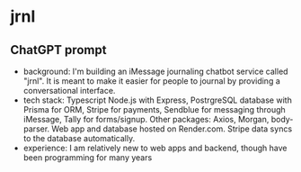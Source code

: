# jrnl

## ChatGPT prompt

- background: I'm building an iMessage journaling chatbot service called "jrnl". It is meant to make it easier for people to journal by providing a conversational interface.
- tech stack: Typescript Node.js with Express, PostrgreSQL database with Prisma for ORM, Stripe for payments, Sendblue for messaging through iMessage, Tally for forms/signup. Other packages: Axios, Morgan, body-parser. Web app and database hosted on Render.com. Stripe data syncs to the database automatically.
- experience: I am relatively new to web apps and backend, though have been programming for many years